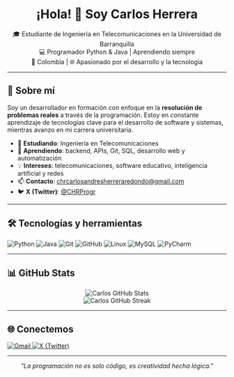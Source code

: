 <h1 align="center">¡Hola! 👋 Soy Carlos Herrera</h1>

<p align="center">
  🎓 Estudiante de Ingeniería en Telecomunicaciones en la Universidad de Barranquilla <br>
  💻 Programador Python & Java | Aprendiendo siempre <br>
  📍 Colombia | 🌐 Apasionado por el desarrollo y la tecnología
</p>

---

## 🚀 Sobre mí

Soy un desarrollador en formación con enfoque en la **resolución de problemas reales** a través de la programación. Estoy en constante aprendizaje de tecnologías clave para el desarrollo de software y sistemas, mientras avanzo en mi carrera universitaria.

- 🔭 **Estudiando**: Ingeniería en Telecomunicaciones  
- 🌱 **Aprendiendo**: backend, APIs, Git, SQL, desarrollo web y automatización  
- 💡 **Intereses**: telecomunicaciones, software educativo, inteligencia artificial y redes  
- 📫 **Contacto**: chrcarlosandresherreraredondo@gmail.com  
- 🐦 **X (Twitter)**: [@CHRProgr](https://twitter.com/CHRProgr)

---

## 🛠️ Tecnologías y herramientas

![Python](https://img.shields.io/badge/Python-3776AB?style=for-the-badge&logo=python&logoColor=white)
![Java](https://img.shields.io/badge/Java-ED8B00?style=for-the-badge&logo=java&logoColor=white)
![Git](https://img.shields.io/badge/Git-F05032?style=for-the-badge&logo=git&logoColor=white)
![GitHub](https://img.shields.io/badge/GitHub-181717?style=for-the-badge&logo=github&logoColor=white)
![Linux](https://img.shields.io/badge/Linux-FCC624?style=for-the-badge&logo=linux&logoColor=black)
![MySQL](https://img.shields.io/badge/MySQL-00758F?style=for-the-badge&logo=mysql&logoColor=white)
![PyCharm](https://img.shields.io/badge/PyCharm-000000?style=for-the-badge&logo=pycharm&logoColor=white)

---

## 📊 GitHub Stats

<p align="center">
  <img src="https://github-readme-stats.vercel.app/api?username=Carlos-CHR&show_icons=true&theme=radical" alt="Carlos GitHub Stats" />
  <br>
  <img src="https://github-readme-streak-stats.herokuapp.com?user=Carlos-CHR&theme=radical" alt="Carlos GitHub Streak" />
</p>

---

## 🌐 Conectemos

<a href="mailto:chrcarlosandresherreraredondo@gmail.com">
  <img src="https://img.shields.io/badge/Email-D14836?style=for-the-badge&logo=gmail&logoColor=white" alt="Gmail">
</a>
<a href="https://twitter.com/CHRProgr">
  <img src="https://img.shields.io/badge/X-1DA1F2?style=for-the-badge&logo=twitter&logoColor=white" alt="X (Twitter)">
</a>

---

<p align="center">
  <i>"La programación no es solo código, es creatividad hecha lógica."</i>
</p>
